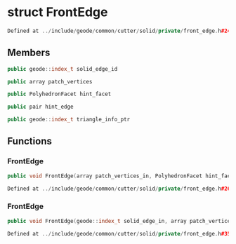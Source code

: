 # struct FrontEdge

```cpp
Defined at ../include/geode/common/cutter/solid/private/front_edge.h#24
```

## Members

```cpp
public geode::index_t solid_edge_id

```

```cpp
public array patch_vertices

```

```cpp
public PolyhedronFacet hint_facet

```

```cpp
public pair hint_edge

```

```cpp
public geode::index_t triangle_info_ptr

```



## Functions

### FrontEdge

```cpp
public void FrontEdge(array patch_vertices_in, PolyhedronFacet hint_facet_in, geode::index_t triangle_info_ptr_in)
```

```cpp
Defined at ../include/geode/common/cutter/solid/private/front_edge.h#26
```

### FrontEdge

```cpp
public void FrontEdge(geode::index_t solid_edge_in, array patch_vertices_in, geode::index_t triangle_info_ptr_in)
```

```cpp
Defined at ../include/geode/common/cutter/solid/private/front_edge.h#35
```



